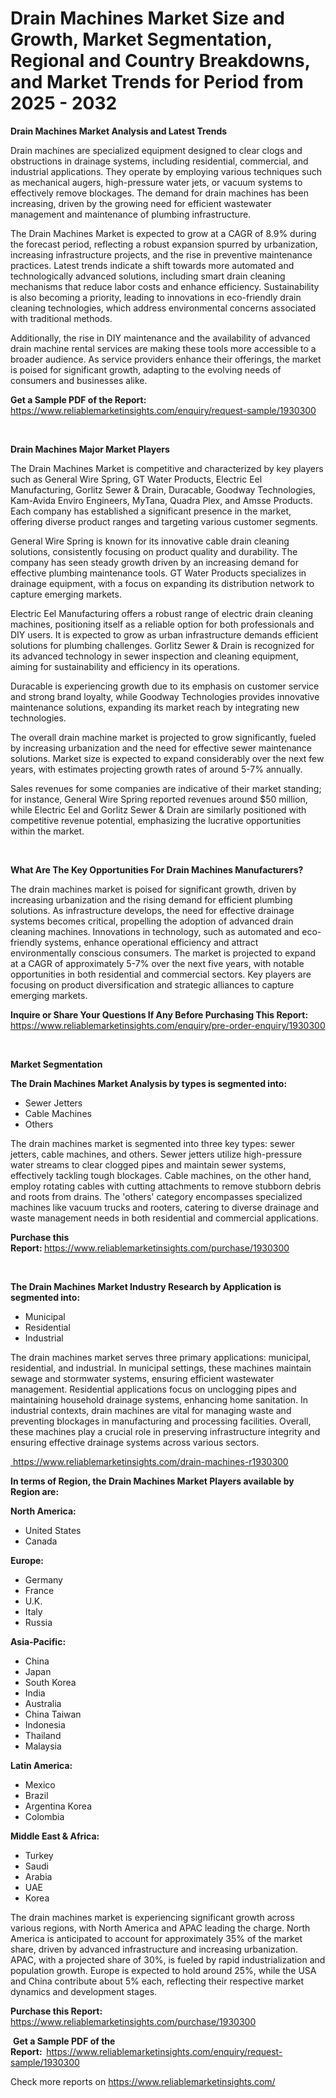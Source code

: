 <p><h1>Drain Machines Market Size and Growth, Market Segmentation, Regional and Country Breakdowns, and Market Trends for Period from 2025 -  2032</h1></p><p><strong>Drain Machines Market Analysis and Latest Trends</strong></p>
<p><p>Drain machines are specialized equipment designed to clear clogs and obstructions in drainage systems, including residential, commercial, and industrial applications. They operate by employing various techniques such as mechanical augers, high-pressure water jets, or vacuum systems to effectively remove blockages. The demand for drain machines has been increasing, driven by the growing need for efficient wastewater management and maintenance of plumbing infrastructure.</p><p>The Drain Machines Market is expected to grow at a CAGR of 8.9% during the forecast period, reflecting a robust expansion spurred by urbanization, increasing infrastructure projects, and the rise in preventive maintenance practices. Latest trends indicate a shift towards more automated and technologically advanced solutions, including smart drain cleaning mechanisms that reduce labor costs and enhance efficiency. Sustainability is also becoming a priority, leading to innovations in eco-friendly drain cleaning technologies, which address environmental concerns associated with traditional methods.</p><p>Additionally, the rise in DIY maintenance and the availability of advanced drain machine rental services are making these tools more accessible to a broader audience. As service providers enhance their offerings, the market is poised for significant growth, adapting to the evolving needs of consumers and businesses alike.</p></p>
<p><strong>Get a Sample PDF of the Report:&nbsp;</strong> <a href="https://www.reliablemarketinsights.com/enquiry/request-sample/1930300?utm_campaign=3295&utm_medium=2&utm_source=Github&utm_content=ia&utm_term=10042025&utm_id=drain-machines">https://www.reliablemarketinsights.com/enquiry/request-sample/1930300</a></p>
<p>&nbsp;</p>
<p><strong>Drain Machines Major Market Players</strong></p>
<p><p>The Drain Machines Market is competitive and characterized by key players such as General Wire Spring, GT Water Products, Electric Eel Manufacturing, Gorlitz Sewer & Drain, Duracable, Goodway Technologies, Kam-Avida Enviro Engineers, MyTana, Quadra Plex, and Amsse Products. Each company has established a significant presence in the market, offering diverse product ranges and targeting various customer segments.</p><p>General Wire Spring is known for its innovative cable drain cleaning solutions, consistently focusing on product quality and durability. The company has seen steady growth driven by an increasing demand for effective plumbing maintenance tools. GT Water Products specializes in drainage equipment, with a focus on expanding its distribution network to capture emerging markets.</p><p>Electric Eel Manufacturing offers a robust range of electric drain cleaning machines, positioning itself as a reliable option for both professionals and DIY users. It is expected to grow as urban infrastructure demands efficient solutions for plumbing challenges. Gorlitz Sewer & Drain is recognized for its advanced technology in sewer inspection and cleaning equipment, aiming for sustainability and efficiency in its operations.</p><p>Duracable is experiencing growth due to its emphasis on customer service and strong brand loyalty, while Goodway Technologies provides innovative maintenance solutions, expanding its market reach by integrating new technologies.</p><p>The overall drain machine market is projected to grow significantly, fueled by increasing urbanization and the need for effective sewer maintenance solutions. Market size is expected to expand considerably over the next few years, with estimates projecting growth rates of around 5-7% annually.</p><p>Sales revenues for some companies are indicative of their market standing; for instance, General Wire Spring reported revenues around $50 million, while Electric Eel and Gorlitz Sewer & Drain are similarly positioned with competitive revenue potential, emphasizing the lucrative opportunities within the market.</p></p>
<p>&nbsp;</p>
<p><strong>What Are The Key Opportunities For Drain Machines Manufacturers?</strong></p>
<p><p>The drain machines market is poised for significant growth, driven by increasing urbanization and the rising demand for efficient plumbing solutions. As infrastructure develops, the need for effective drainage systems becomes critical, propelling the adoption of advanced drain cleaning machines. Innovations in technology, such as automated and eco-friendly systems, enhance operational efficiency and attract environmentally conscious consumers. The market is projected to expand at a CAGR of approximately 5-7% over the next five years, with notable opportunities in both residential and commercial sectors. Key players are focusing on product diversification and strategic alliances to capture emerging markets.</p></p>
<p><strong>Inquire or Share Your Questions If Any Before Purchasing This Report:</strong> <a href="https://www.reliablemarketinsights.com/enquiry/pre-order-enquiry/1930300?utm_campaign=3295&utm_medium=2&utm_source=Github&utm_content=ia&utm_term=10042025&utm_id=drain-machines">https://www.reliablemarketinsights.com/enquiry/pre-order-enquiry/1930300</a></p>
<p>&nbsp;</p>
<p><strong>Market Segmentation</strong></p>
<p><strong>The Drain Machines Market Analysis by types is segmented into:</strong></p>
<p><ul><li>Sewer Jetters</li><li>Cable Machines</li><li>Others</li></ul></p>
<p><p>The drain machines market is segmented into three key types: sewer jetters, cable machines, and others. Sewer jetters utilize high-pressure water streams to clear clogged pipes and maintain sewer systems, effectively tackling tough blockages. Cable machines, on the other hand, employ rotating cables with cutting attachments to remove stubborn debris and roots from drains. The 'others' category encompasses specialized machines like vacuum trucks and rooters, catering to diverse drainage and waste management needs in both residential and commercial applications.</p></p>
<p><strong>Purchase this Report:&nbsp;</strong><a href="https://www.reliablemarketinsights.com/purchase/1930300?utm_campaign=3295&utm_medium=2&utm_source=Github&utm_content=ia&utm_term=10042025&utm_id=drain-machines">https://www.reliablemarketinsights.com/purchase/1930300</a></p>
<p>&nbsp;</p>
<p><strong>The Drain Machines Market Industry Research by Application is segmented into:</strong></p>
<p><ul><li>Municipal</li><li>Residential</li><li>Industrial</li></ul></p>
<p><p>The drain machines market serves three primary applications: municipal, residential, and industrial. In municipal settings, these machines maintain sewage and stormwater systems, ensuring efficient wastewater management. Residential applications focus on unclogging pipes and maintaining household drainage systems, enhancing home sanitation. In industrial contexts, drain machines are vital for managing waste and preventing blockages in manufacturing and processing facilities. Overall, these machines play a crucial role in preserving infrastructure integrity and ensuring effective drainage systems across various sectors.</p></p>
<p><a href="https://www.reliablemarketinsights.com/drain-machines-r1930300?utm_campaign=3295&utm_medium=2&utm_source=Github&utm_content=ia&utm_term=10042025&utm_id=drain-machines">&nbsp;https://www.reliablemarketinsights.com/drain-machines-r1930300</a></p>
<p><strong>In terms of Region, the Drain Machines Market Players available by Region are:</strong></p>
<p>
    <p> <strong> North America: </strong>
        <ul>
            <li>United States</li>
            <li>Canada</li>
        </ul>
        </p> 
    <p> <strong> Europe: </strong>
        <ul>
            <li>Germany</li>
            <li>France</li>
            <li>U.K.</li>
            <li>Italy</li>
            <li>Russia</li>
        </ul>
        </p> 
    <p> <strong> Asia-Pacific: </strong>
        <ul>
            <li>China</li>
            <li>Japan</li>
            <li>South Korea</li>
            <li>India</li>
            <li>Australia</li>
            <li>China Taiwan</li>
            <li>Indonesia</li>
            <li>Thailand</li>
            <li>Malaysia</li>
        </ul>
        </p> 
    <p> <strong> Latin America: </strong>
        <ul>
            <li>Mexico</li>
            <li>Brazil</li>
            <li>Argentina Korea</li>
            <li>Colombia</li>
        </ul>
        </p> 
    <p> <strong> Middle East & Africa: </strong>
        <ul>
            <li>Turkey</li>
            <li>Saudi</li>
            <li>Arabia</li>
            <li>UAE</li>
            <li>Korea</li>
        </ul>
    </p>
    </p>
<p><p>The drain machines market is experiencing significant growth across various regions, with North America and APAC leading the charge. North America is anticipated to account for approximately 35% of the market share, driven by advanced infrastructure and increasing urbanization. APAC, with a projected share of 30%, is fueled by rapid industrialization and population growth. Europe is expected to hold around 25%, while the USA and China contribute about 5% each, reflecting their respective market dynamics and development stages.</p></p>
<p><strong>Purchase this Report: </strong><a href="https://www.reliablemarketinsights.com/purchase/1930300?utm_campaign=3295&utm_medium=2&utm_source=Github&utm_content=ia&utm_term=10042025&utm_id=drain-machines">https://www.reliablemarketinsights.com/purchase/1930300</a></p>
<p>&nbsp;<strong>Get a Sample PDF of the Report:&nbsp;&nbsp;</strong><a href="https://www.reliablemarketinsights.com/enquiry/request-sample/1930300?utm_campaign=3295&utm_medium=2&utm_source=Github&utm_content=ia&utm_term=10042025&utm_id=drain-machines">https://www.reliablemarketinsights.com/enquiry/request-sample/1930300</a></p>
<p><strong></strong></p>
<p>Check more reports on <a href="https://www.reliablemarketinsights.com/?utm_campaign=3295&utm_medium=2&utm_source=Github&utm_content=ia&utm_term=10042025&utm_id=drain-machines">https://www.reliablemarketinsights.com/</a></p>